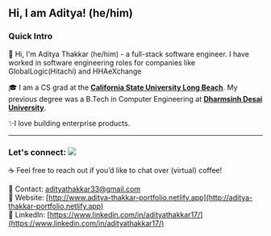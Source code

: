 ## Hi, I am Aditya! (he/him) 
### Quick Intro
👋 Hi, I'm Aditya Thakkar (he/him) - a full-stack software engineer. I have worked in software engineering roles for companies like GlobalLogic(Hitachi) and HHAeXchange

🎓 I am a CS grad at the [**California State University Long Beach**](https://www.csulb.edu/). My previous degree was a B.Tech in Computer Engineering at [**Dharmsinh Desai University**](https://www.ddu.ac.in/).

✨I love building enterprise products.


----
### Let's connect:  [![](https://img.shields.io/badge/LinkedIn-informational?style=flat-square&logo=LinkedIn&logoColor=white&link=https://www.linkedin.com/in/adityathakkar17/)](https://www.linkedin.com/in/adityathakkar17/)

☕ Feel free to reach out if you’d like to chat over (virtual) coffee!<br/>


📌 Contact: [adityathakkar33@gmail.com](mailto:adityathakkar33@gmail.com) <br/>
📌 Website: [http://www.aditya-thakkar-portfolio.netlify.app](http://aditya-thakkar-portfolio.netlify.app)<br/>
📌 LinkedIn: [https://www.linkedin.com/in/adityathakkar17/](https://www.linkedin.com/in/adityathakkar17/)<br/>
